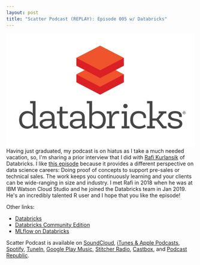 ```yaml
---
layout: post
title: "Scatter Podcast (REPLAY): Episode 005 w/ Databricks"
---
```


[![](https://raw.githubusercontent.com/JavOrraca/Home/gh-pages/assets/img/databricks.jpg)](https://soundcloud.com/scatterpodcast/episode-005)
<br>
Having just graduated, my podcast is on hiatus as I take a much needed vacation, so, I'm sharing a prior interview that I did with [Rafi Kurlansik](https://www.linkedin.com/in/raphaelkurlansik/) of Databricks. I like [this episode](https://soundcloud.com/scatterpodcast/episode-005) because it provides a different perspective on data science careers: Doing proof of concepts to support pre-sales or technical sales. The work keeps you continuously learning and your clients can be wide-ranging in size and industry. I met Rafi in 2018 when he was at IBM Watson Cloud Studio and he joined the Databricks team in Jan 2019. He's an incredibly talented R user and I hope that you like the episode!

Other links:
* [Databricks](https://databricks.com/)
* [Databricks Community Edition](https://community.cloud.databricks.com)
* [MLflow on Databricks](https://mlflow.org/)

Scatter Podcast is available on [SoundCloud](https://soundcloud.com/scatterpodcast), [iTunes & Apple Podcasts](https://podcasts.apple.com/us/podcast/scatter-podcast/id1458544194), [Spotify](https://open.spotify.com/show/64UpJwByrdsrLSYObuEeHx?si=n_UlBzrYQv6ptBjeXfSOsw), [TuneIn](https://tunein.com/podcasts/Business--Economics-Podcasts/Scatter-Podcast-p1216105/), [Google Play Music](https://playmusic.app.goo.gl/?ibi=com.google.PlayMusic&isi=691797987&ius=googleplaymusic&apn=com.google.android.music&link=https://play.google.com/music/m/Iqayzaqkmvhu5op3yehzbj5bus4?t%3DScatter_Podcast%26pcampaignid%3DMKT-na-all-co-pr-mu-pod-16), [Stitcher Radio](https://www.stitcher.com/podcast/scatter-podcast/httpssoundcloudcomscatterpodcast), [Castbox](https://castbox.fm/channel/id2083174), and [Podcast Republic](https://www.podcastrepublic.net/podcast/1458544194).
